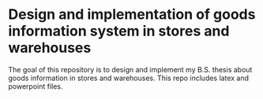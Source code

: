 # Design and implementation of goods information system in stores and warehouses
The goal of this repository is to design and implement my B.S. thesis about goods information in stores and warehouses. This repo includes latex and powerpoint files.